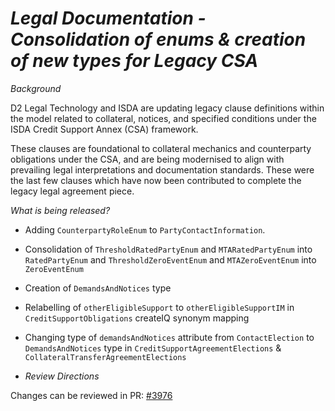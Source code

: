 # *Legal Documentation - Consolidation of enums & creation of new types for Legacy CSA*

_Background_

D2 Legal Technology and ISDA are updating legacy clause definitions within the model related to collateral, notices, and specified conditions under the ISDA Credit Support Annex (CSA) framework.

These clauses are foundational to collateral mechanics and counterparty obligations under the CSA, and are being modernised to align with prevailing legal interpretations and documentation standards. These were the last few clauses which have now been contributed to complete the legacy legal agreement piece.

_What is being released?_

- Adding `CounterpartyRoleEnum` to `PartyContactInformation`. 
- Consolidation of `ThresholdRatedPartyEnum` and `MTARatedPartyEnum` into `RatedPartyEnum` and `ThresholdZeroEventEnum` and `MTAZeroEventEnum` into `ZeroEventEnum`
- Creation of `DemandsAndNotices` type 
- Relabelling of `otherEligibleSupport` to `otherEligibleSupportIM` in `CreditSupportObligations` createIQ synonym mapping 
- Changing type of `demandsAndNotices` attribute from `ContactElection`  to `DemandsAndNotices` type in `CreditSupportAgreementElections` & `CollateralTransferAgreementElections`

- _Review Directions_

Changes can be reviewed in PR: [#3976](https://github.com/finos/common-domain-model/pull/3976)